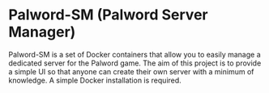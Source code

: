 # Palword-SM (Palword Server Manager)

Palword-SM is a set of Docker containers that allow you to easily manage a dedicated server for the Palword game. The aim of this project is to provide a simple UI so that anyone can create their own server with a minimum of knowledge. A simple Docker installation is required.